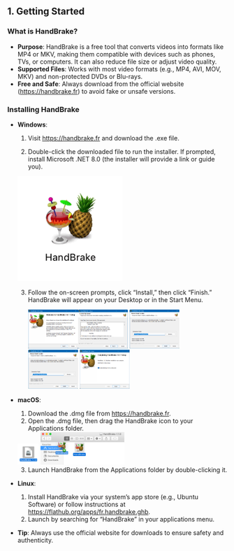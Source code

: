 ## 1. Getting Started

### What is HandBrake?
- **Purpose**: HandBrake is a free tool that converts videos into formats like MP4 or MKV, making them compatible with devices such as phones, TVs, or computers. It can also reduce file size or adjust video quality.
- **Supported Files**: Works with most video formats (e.g., MP4, AVI, MOV, MKV) and non-protected DVDs or Blu-rays.
- **Free and Safe**: Always download from the official website (https://handbrake.fr) to avoid fake or unsafe versions.

### Installing HandBrake
- **Windows**:
  1. Visit https://handbrake.fr and download the .exe file.
  
  2. Double-click the downloaded file to run the installer. If prompted, install Microsoft .NET 8.0 (the installer will provide a link or guide you).
  <img src="https://github.com/LEARN-LK/HandBrake/blob/main/img/icon-click-1.1.0%402x.gif" alt="image" style="width: 50%;">

  3. Follow the on-screen prompts, click “Install,” then click “Finish.” HandBrake will appear on your Desktop or in the Start Menu.

     <img src="https://github.com/LEARN-LK/HandBrake/blob/main/img/install-1-1.8.0.png" alt="image" style="width: 50%;">
     <img src="https://github.com/LEARN-LK/HandBrake/blob/main/img/install-2-1.8.0.png" alt="image" style="width: 25%;">
     <img src="https://github.com/LEARN-LK/HandBrake/blob/main/img/install-2-1.8.0.png" alt="image" style="width: 25%;">
     <img src="https://github.com/LEARN-LK/HandBrake/blob/main/img/install-finish-1.8.0.png" alt="image" style="width: 25%;">


     
- **macOS**:
  1. Download the .dmg file from https://handbrake.fr.
  2. Open the .dmg file, then drag the HandBrake icon to your Applications folder.
  
  <img src="https://github.com/LEARN-LK/HandBrake/blob/main/img/dmg.png" alt="image" style="width: 10%;">
      
  <img src="https://github.com/LEARN-LK/HandBrake/blob/main/img/drag-dmg.png" alt="image" style="width: 40%;">

  3. Launch HandBrake from the Applications folder by double-clicking it.
- **Linux**:
  1. Install HandBrake via your system’s app store (e.g., Ubuntu Software) or follow instructions at https://flathub.org/apps/fr.handbrake.ghb.
  2. Launch by searching for “HandBrake” in your applications menu.
- **Tip**: Always use the official website for downloads to ensure safety and authenticity.

